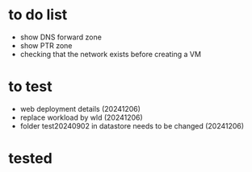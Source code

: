 # to do list
- show DNS forward zone
- show PTR zone
- checking that the network exists before creating a VM

# to test
- web deployment details (20241206)
- replace workload by wld (20241206)
- folder test20240902 in datastore needs to be changed (20241206)

# tested